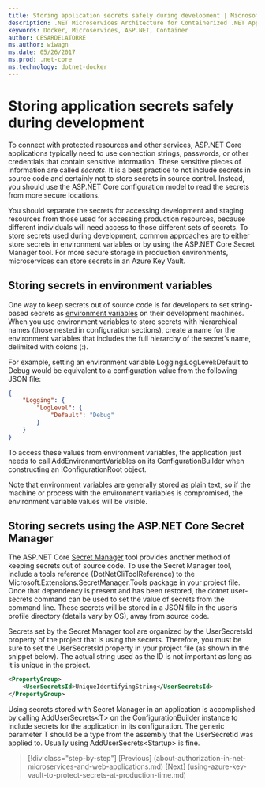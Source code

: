 ```yaml
---
title: Storing application secrets safely during development | Microsoft Docs 
description: .NET Microservices Architecture for Containerized .NET Applications | Storing application secrets safely during development
keywords: Docker, Microservices, ASP.NET, Container
author: CESARDELATORRE
ms.author: wiwagn
ms.date: 05/26/2017
ms.prod: .net-core
ms.technology: dotnet-docker
---
```

# Storing application secrets safely during development

To connect with protected resources and other services, ASP.NET Core applications typically need to use connection strings, passwords, or other credentials that contain sensitive information. These sensitive pieces of information are called *secrets*. It is a best practice to not include secrets in source code and certainly not to store secrets in source control. Instead, you should use the ASP.NET Core configuration model to read the secrets from more secure locations.

You should separate the secrets for accessing development and staging resources from those used for accessing production resources, because different individuals will need access to those different sets of secrets. To store secrets used during development, common approaches are to either store secrets in environment variables or by using the ASP.NET Core Secret Manager tool. For more secure storage in production environments, microservices can store secrets in an Azure Key Vault.

## Storing secrets in environment variables

One way to keep secrets out of source code is for developers to set string-based secrets as [environment variables](https://docs.microsoft.com/en-us/aspnet/core/security/app-secrets#environment-variables) on their development machines. When you use environment variables to store secrets with hierarchical names (those nested in configuration sections), create a name for the environment variables that includes the full hierarchy of the secret’s name, delimited with colons (:).

For example, setting an environment variable Logging:LogLevel:Default to Debug would be equivalent to a configuration value from the following JSON file:

```json
{
    "Logging": {
        "LogLevel": {
            "Default": "Debug"
        }
    }
}
```

To access these values from environment variables, the application just needs to call AddEnvironmentVariables on its ConfigurationBuilder when constructing an IConfigurationRoot object.

Note that environment variables are generally stored as plain text, so if the machine or process with the environment variables is compromised, the environment variable values will be visible.

## Storing secrets using the ASP.NET Core Secret Manager

The ASP.NET Core [Secret Manager](https://docs.microsoft.com/en-us/aspnet/core/security/app-secrets#secret-manager) tool provides another method of keeping secrets out of source code. To use the Secret Manager tool, include a tools reference (DotNetCliToolReference) to the Microsoft.Extensions.SecretManager.Tools package in your project file. Once that dependency is present and has been restored, the dotnet user-secrets command can be used to set the value of secrets from the command line. These secrets will be stored in a JSON file in the user’s profile directory (details vary by OS), away from source code.

Secrets set by the Secret Manager tool are organized by the UserSecretsId property of the project that is using the secrets. Therefore, you must be sure to set the UserSecretsId property in your project file (as shown in the snippet below). The actual string used as the ID is not important as long as it is unique in the project.

```xml
<PropertyGroup>
    <UserSecretsId>UniqueIdentifyingString</UserSecretsId>
</PropertyGroup>
```

Using secrets stored with Secret Manager in an application is accomplished by calling AddUserSecrets&lt;T&gt; on the ConfigurationBuilder instance to include secrets for the application in its configuration. The generic parameter T should be a type from the assembly that the UserSecretId was applied to. Usually using AddUserSecrets&lt;Startup&gt; is fine.


>[!div class="step-by-step"]
[Previous] (about-authorization-in-net-microservices-and-web-applications.md)
[Next] (using-azure-key-vault-to-protect-secrets-at-production-time.md)
